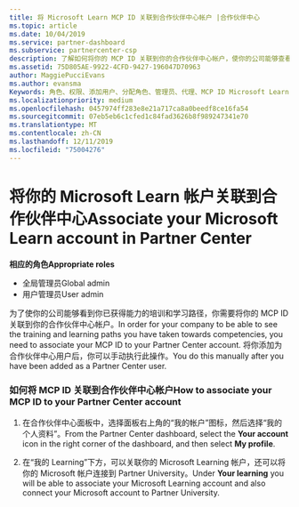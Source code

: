 ```yaml
---
title: 将 Microsoft Learn MCP ID 关联到合作伙伴中心帐户 |合作伙伴中心
ms.topic: article
ms.date: 10/04/2019
ms.service: partner-dashboard
ms.subservice: partnercenter-csp
description: 了解如何将你的 MCP ID 关联到你的合作伙伴中心帐户，使你的公司能够查看你所获得的有关资格的培训和学习途径。
ms.assetid: 75D805AE-9922-4CFD-9427-196047D70963
author: MaggiePucciEvans
ms.author: evansma
Keywords: 角色、权限、添加用户、分配角色、管理员、代理、MCP ID Microsoft Learn
ms.localizationpriority: medium
ms.openlocfilehash: 0457974ff283e8e21a717ca8a0beedf8ce16fa54
ms.sourcegitcommit: 07eb5eb6c1cfed1c84fad3626b8f989247341e70
ms.translationtype: MT
ms.contentlocale: zh-CN
ms.lasthandoff: 12/11/2019
ms.locfileid: "75004276"
---
```

# <a name="associate-your-microsoft-learn-account-in-partner-center"></a><span data-ttu-id="1ee09-104">将你的 Microsoft Learn 帐户关联到合作伙伴中心</span><span class="sxs-lookup"><span data-stu-id="1ee09-104">Associate your Microsoft Learn account in Partner Center</span></span>

<span data-ttu-id="1ee09-105">**相应的角色**</span><span class="sxs-lookup"><span data-stu-id="1ee09-105">**Appropriate roles**</span></span>
-   <span data-ttu-id="1ee09-106">全局管理员</span><span class="sxs-lookup"><span data-stu-id="1ee09-106">Global admin</span></span>
-   <span data-ttu-id="1ee09-107">用户管理员</span><span class="sxs-lookup"><span data-stu-id="1ee09-107">User admin</span></span>

<span data-ttu-id="1ee09-108">为了使你的公司能够看到你已获得能力的培训和学习路径，你需要将你的 MCP ID 关联到你的合作伙伴中心帐户。</span><span class="sxs-lookup"><span data-stu-id="1ee09-108">In order for your company to be able to see the training and learning paths you have taken towards competencies, you need to associate your MCP ID to your Partner Center account.</span></span> <span data-ttu-id="1ee09-109">将你添加为合作伙伴中心用户后，你可以手动执行此操作。</span><span class="sxs-lookup"><span data-stu-id="1ee09-109">You do this manually after you have been added as a Partner Center user.</span></span>

### <a name="how-to-associate-your-mcp-id-to-your-partner-center-account"></a><span data-ttu-id="1ee09-110">如何将 MCP ID 关联到合作伙伴中心帐户</span><span class="sxs-lookup"><span data-stu-id="1ee09-110">How to associate your MCP ID to your Partner Center account</span></span>

1. <span data-ttu-id="1ee09-111">在合作伙伴中心面板中，选择面板右上角的“我的帐户”图标，然后选择“我的个人资料”。</span><span class="sxs-lookup"><span data-stu-id="1ee09-111">From the Partner Center dashboard, select the **Your account** icon in the right corner of the dashboard, and then select **My profile**.</span></span>

2. <span data-ttu-id="1ee09-112">在“我的 Learning”下方，可以关联你的 Microsoft Learning 帐户，还可以将你的 Microsoft 帐户连接到 Partner University。</span><span class="sxs-lookup"><span data-stu-id="1ee09-112">Under **Your learning** you will be able to associate your Microsoft Learning account and also connect your Microsoft account to Partner University.</span></span>
